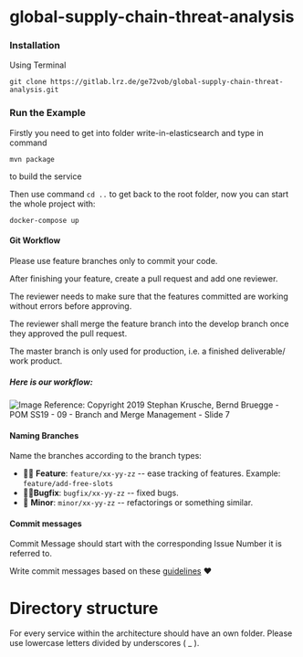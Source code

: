 # global-supply-chain-threat-analysis

### Installation
Using Terminal

`git clone https://gitlab.lrz.de/ge72vob/global-supply-chain-threat-analysis.git`

### Run the Example

Firstly you need to get into folder write-in-elasticsearch and type in command 

`mvn package` 

to build the service

Then use command `cd ..` to get back to the root folder, now you can start the whole project with:

`docker-compose up`


#### Git Workflow
Please use feature branches only to commit your code. 

After finishing your feature, create a pull request and add one reviewer.

The reviewer needs to make sure that the features committed are working without errors before approving.

The reviewer shall merge the feature branch into the develop branch once they approved the pull request.

The master branch is only used for production, i.e. a finished deliverable/ work product.

##### Here is our workflow:

![Image](https://raw.githubusercontent.com/itsJS/findmycook-webapp/develop/git_workflow.png)
Reference: Copyright 2019 Stephan Krusche, Bernd Bruegge - POM SS19 - 09 - Branch and Merge Management - Slide 7

#### Naming Branches
Name the branches according to the branch types:
- 👨‍🎨 **Feature**: `feature/xx-yy-zz` -- ease tracking of features. Example: `feature/add-free-slots`
- 🧙‍♀️**Bugfix**: `bugfix/xx-yy-zz` -- fixed bugs.
- 👶 **Minor**: `minor/xx-yy-zz` -- refactorings or something similar.

#### Commit messages
Commit Message should start with the corresponding Issue Number it is referred to. 

Write commit messages based on these [guidelines](https://chris.beams.io/posts/git-commit/) ❤

# Directory structure

For every service within the architecture should have an own folder. Please use lowercase letters divided by underscores ( _ ).


